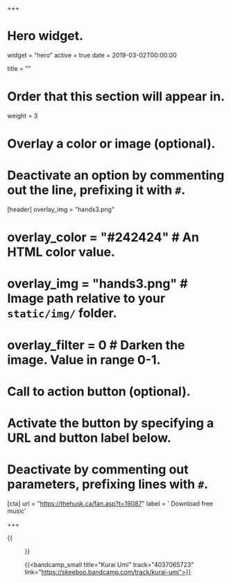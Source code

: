 +++
# Hero widget.
widget = "hero"
active = true
date = 2019-03-02T00:00:00

title = ""

# Order that this section will appear in.
weight = 3

# Overlay a color or image (optional).
#   Deactivate an option by commenting out the line, prefixing it with `#`.
[header]
overlay_img = "hands3.png"
#  overlay_color = "#242424"  # An HTML color value.
#  overlay_img = "hands3.png"  # Image path relative to your `static/img/` folder.
#  overlay_filter = 0  # Darken the image. Value in range 0-1.

# Call to action button (optional).
#   Activate the button by specifying a URL and button label below.
#   Deactivate by commenting out parameters, prefixing lines with `#`.

[cta]
url = "https://thehusk.ca/fan.asp?t=19087"
label = '<i class="fas fa-envelope"></i> Download free music'

+++


{{<figure src="/img/covers/KuraiUmi.jpg" width="320" link="https://distrokid.com/hyperfollow/skeeboo/kurai-umi" target="_blank">}}

{{<bandcamp_small title="Kurai Umi" track="4037065723" link="https://skeeboo.bandcamp.com/track/kurai-umi">}}